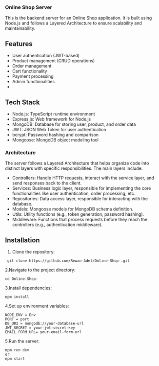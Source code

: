 ### Online Shop Server
This is the backend server for an Online Shop application. It is built using Node.js and follows a Layered Architecture to ensure scalability and maintainability.

## Features
- User authentication (JWT-based)
- Product management (CRUD operations)
- Order management
- Cart functionality
- Payment processing
- Admin functionalities
- 
## Tech Stack
- Node.js: TypeScript runtime environment
- Express.js: Web framework for Node.js
- MongoDB: Database for storing user, product, and order data
- JWT: JSON Web Token for user authentication
- bcrypt: Password hashing and comparison
- Mongoose: MongoDB object modeling tool
  
### Architecture
The server follows a Layered Architecture that helps organize code into distinct layers with specific responsibilities. The main layers include:

- Controllers: Handle HTTP requests, interact with the service layer, and send responses back to the client.
- Services: Business logic layer, responsible for implementing the core functionalities like user authentication, order processing, etc.
- Repositories: Data access layer, responsible for interacting with the database.
- Models: Mongoose models for MongoDB schema definition.
- Utils: Utility functions (e.g., token generation, password hashing).
- Middleware: Functions that process requests before they reach the controllers (e.g., authentication middleware).

## Installation
1. Clone the repository:
```
 git clone https://github.com/Rewan-Adel/Online-Shop-.git
```
2.Navigate to the project directory:
```
cd Online-Shop-
```
3.Install dependencies:
```
npm install
```
4.Set up environment variables:
```
NODE_ENV = Env
PORT = port
DB_URI = mongodb://your-database-url
JWT_SECRET = your-jwt-secret-key
EMAIL_FORM_URL= your-email-form-url
```
5.Run the server:
```
npm run dev 
or
npm start
```



